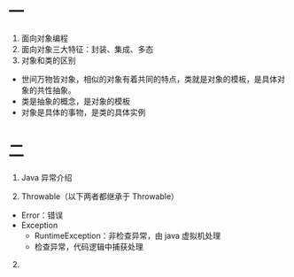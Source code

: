 # 一

1. 面向对象编程
2. 面向对象三大特征：封装、集成、多态
3. 对象和类的区别

- 世间万物皆对象，相似的对象有着共同的特点，类就是对象的模板，是具体对象的共性抽象。
- 类是抽象的概念，是对象的模板
- 对象是具体的事物，是类的具体实例

# 二

1. Java 异常介绍

1. Throwable（以下两者都继承于 Throwable）

- Error：错误
- Exception
  - RuntimeException：非检查异常，由 java 虚拟机处理
  - 检查异常，代码逻辑中捕获处理

2.
